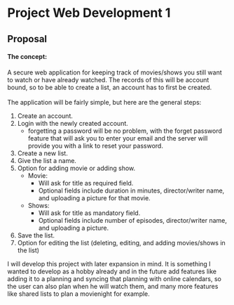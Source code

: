 # Project Web Development 1

## Proposal
#### The concept:
A secure web application for keeping track of movies/shows you still want to watch or have already watched.
The records of this will be account bound, so to be able to create a list, an account has to first be created.
<br><br>
The application will be fairly simple, but here are the general steps:
1. Create an account.
2. Login with the newly created account.
   - forgetting a password will be no problem, with the forget password feature that will ask you to enter your email
   and the server will provide you with a link to reset your password.
3. Create a new list.
4. Give the list a name.
5. Option for adding movie or adding show.
   - Movie:
        - Will ask for title as required field.
        - Optional fields include duration in minutes, director/writer name, and uploading a picture for that movie.
   - Shows:
     - Will ask for title as mandatory field.
     - Optional fields include number of episodes, director/writer name, and uploading a picture.
6. Save the list.
7. Option for editing the list (deleting, editing, and adding movies/shows in the list)

I will develop this project with later expansion in mind. It is something I wanted to develop as a hobby already 
and in the future add features like adding it to a planning and syncing that planning with online calendars, 
so the user can also plan when he will watch them, and many more features like shared lists to plan a movienight for example.